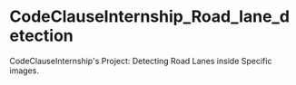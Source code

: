 # CodeClauseInternship_Road_lane_detection
CodeClauseInternship's Project: Detecting Road Lanes inside Specific images.
